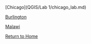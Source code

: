 [Chicago](QGIS/Lab 1/chicago_lab.md)

[Burlington](burlington_lab.md)

[Malawi](https://github.com/Ian8VT/Ian8VT.github.io/blob/master/QGIS/Lab%208/index.md)

[Return to Home](https://github.com/Ian8VT/Ian8VT.github.io/blob/master/index.md)
